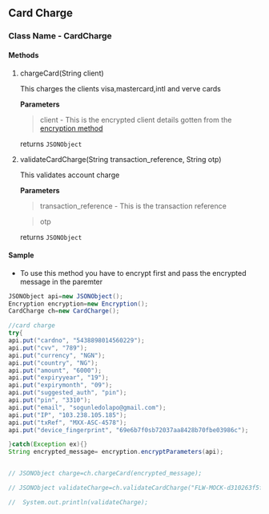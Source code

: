 ## Card Charge

### Class Name - CardCharge

#### Methods
1. chargeCard(String client)

    This charges the clients visa,mastercard,intl and verve cards

    **Parameters**
    
    >client - This is the encrypted client details gotten from the [encryption method](ENCRYPTION.md)

    returns `JSONObject`

2. validateCardCharge(String transaction_reference, String otp)
    
    This validates account charge
    
    **Parameters**
    
    >transaction_reference - This is the transaction reference
    
    >otp
    
    returns `JSONObject`
    
    
 
 
#### Sample

- To use this method you have to encrypt first and pass the encrypted message in the paremter

```java
JSONObject api=new JSONObject();
Encryption encryption=new Encryption();
CardCharge ch=new CardCharge();

//card charge
try{
api.put("cardno", "5438898014560229");
api.put("cvv", "789");
api.put("currency", "NGN");
api.put("country", "NG");
api.put("amount", "6000");
api.put("expiryyear", "19");
api.put("expirymonth", "09");
api.put("suggested_auth", "pin");
api.put("pin", "3310");
api.put("email", "sogunledolapo@gmail.com");
api.put("IP", "103.238.105.185");
api.put("txRef", "MXX-ASC-4578");
api.put("device_fingerprint", "69e6b7f0sb72037aa8428b70fbe03986c");

}catch(Exception ex){}
String encrypted_message= encryption.encryptParameters(api);


// JSONObject charge=ch.chargeCard(encrypted_message);

// JSONObject validateCharge=ch.validateCardCharge("FLW-MOCK-d310263f5f73e51d01e6dab32c893679", "12345");

//  System.out.println(validateCharge);
```

